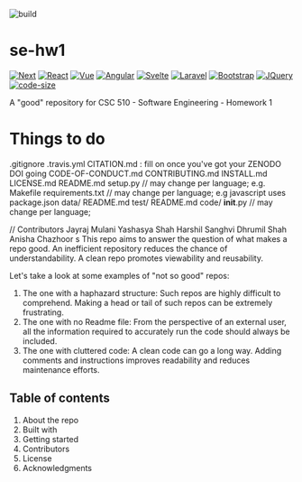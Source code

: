 ![build](https://github.com/jayrajmulani/se-hw1/action-a/workflows/main.yml/badge.svg)

# se-hw1

[![Next][next.js]][next-url] [![React][react.js]][react-url] [![Vue][vue.js]][vue-url] [![Angular][angular.io]][angular-url] [![Svelte][svelte.dev]][svelte-url] [![Laravel][laravel.com]][laravel-url] [![Bootstrap][bootstrap.com]][bootstrap-url] [![JQuery][jquery.com]][jquery-url] [![code-size]][code-size]


[next.js]: https://img.shields.io/badge/next.js-000000?style=for-the-badge&logo=nextdotjs&logoColor=white
[next-url]: https://nextjs.org/
[react.js]: https://img.shields.io/badge/React-20232A?style=for-the-badge&logo=react&logoColor=61DAFB
[react-url]: https://reactjs.org/
[vue.js]: https://img.shields.io/badge/Vue.js-35495E?style=for-the-badge&logo=vuedotjs&logoColor=4FC08D
[vue-url]: https://vuejs.org/
[angular.io]: https://img.shields.io/badge/Angular-DD0031?style=for-the-badge&logo=angular&logoColor=white
[angular-url]: https://angular.io/
[svelte.dev]: https://img.shields.io/badge/Svelte-4A4A55?style=for-the-badge&logo=svelte&logoColor=FF3E00
[svelte-url]: https://svelte.dev/
[laravel.com]: https://img.shields.io/badge/Laravel-FF2D20?style=for-the-badge&logo=laravel&logoColor=white
[laravel-url]: https://laravel.com
[bootstrap.com]: https://img.shields.io/badge/Bootstrap-563D7C?style=for-the-badge&logo=bootstrap&logoColor=white
[bootstrap-url]: https://getbootstrap.com
[jquery.com]: https://img.shields.io/badge/jQuery-0769AD?style=for-the-badge&logo=jquery&logoColor=white
[jquery-url]: https://jquery.com
[code-size]: https://img.shields.io/github/languages/code-size/jayrajmulani/group2-se-hw1

A "good" repository for CSC 510 - Software Engineering - Homework 1

# Things to do

.gitignore
.travis.yml
CITATION.md : fill on once you've got your ZENODO DOI going
CODE-OF-CONDUCT.md
CONTRIBUTING.md
INSTALL.md
LICENSE.md
README.md
setup.py // may change per language; e.g. Makefile
requirements.txt // may change per language; e.g javascript uses package.json
data/
README.md
test/
README.md
code/
**init**.py // may change per language;

// Contributors
Jayraj Mulani
Yashasya Shah
Harshil Sanghvi
Dhrumil Shah
Anisha Chazhoor
s
This repo aims to answer the question of what makes a repo good. An inefficient repository reduces the chance of understandability. A clean repo promotes viewability and reusability.

Let's take a look at some examples of "not so good" repos:

1. The one with a haphazard structure: Such repos are highly difficult to comprehend. Making a head or tail of such repos can be extremely frustrating.
2. The one with no Readme file: From the perspective of an external user, all the information required to accurately run the code should always be included.
3. The one with cluttered code: A clean code can go a long way. Adding comments and instructions improves readability and reduces maintenance efforts.

## Table of contents

1. About the repo
2. Built with
3. Getting started
4. Contributors
5. License
6. Acknowledgments

